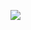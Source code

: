<a href='https://github.com/efipay' alt='GitHub Efí Pay'><img src='https://sejaefi.link/BklTiIzpN6'></a>
